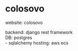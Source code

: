 # colosovo
website: colosovo</br>

backend: django rest framework</br>
DB: postgres</br>
    - sqlalchemy
hosting: aws ecs</br>
